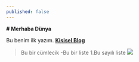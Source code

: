 ```yaml
---
published: false
---
```

**# Merhaba Dünya**

Bu benim ilk yazım.
**[Kişisel Blog](oseyf.github.io "Kişisel Blog")**
> Bu bir cümlecik
-Bu bir liste
1.Bu sayılı liste 
![]({{site.baseurl}}/https://www.pandasecurity.com/mediacenter/src/uploads/2013/11/pandasecurity-facebook-photo-privacy-1100x825.jpg)

